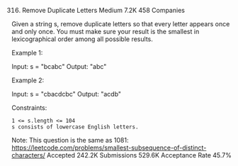 316. Remove Duplicate Letters
Medium
7.2K
458
Companies

Given a string s, remove duplicate letters so that every letter appears once and only once. You must make sure your result is
the smallest in lexicographical order
among all possible results.

 

Example 1:

Input: s = "bcabc"
Output: "abc"

Example 2:

Input: s = "cbacdcbc"
Output: "acdb"

 

Constraints:

    1 <= s.length <= 104
    s consists of lowercase English letters.

 

Note: This question is the same as 1081: https://leetcode.com/problems/smallest-subsequence-of-distinct-characters/
Accepted
242.2K
Submissions
529.6K
Acceptance Rate
45.7%
